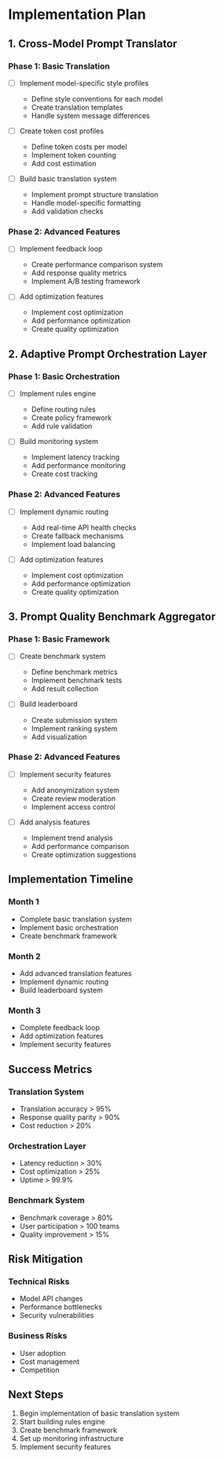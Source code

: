 # Implementation Plan

## 1. Cross-Model Prompt Translator

### Phase 1: Basic Translation
- [ ] Implement model-specific style profiles
  - Define style conventions for each model
  - Create translation templates
  - Handle system message differences

- [ ] Create token cost profiles
  - Define token costs per model
  - Implement token counting
  - Add cost estimation

- [ ] Build basic translation system
  - Implement prompt structure translation
  - Handle model-specific formatting
  - Add validation checks

### Phase 2: Advanced Features
- [ ] Implement feedback loop
  - Create performance comparison system
  - Add response quality metrics
  - Implement A/B testing framework

- [ ] Add optimization features
  - Implement cost optimization
  - Add performance optimization
  - Create quality optimization

## 2. Adaptive Prompt Orchestration Layer

### Phase 1: Basic Orchestration
- [ ] Implement rules engine
  - Define routing rules
  - Create policy framework
  - Add rule validation

- [ ] Build monitoring system
  - Implement latency tracking
  - Add performance monitoring
  - Create cost tracking

### Phase 2: Advanced Features
- [ ] Implement dynamic routing
  - Add real-time API health checks
  - Create fallback mechanisms
  - Implement load balancing

- [ ] Add optimization features
  - Implement cost optimization
  - Add performance optimization
  - Create quality optimization

## 3. Prompt Quality Benchmark Aggregator

### Phase 1: Basic Framework
- [ ] Create benchmark system
  - Define benchmark metrics
  - Implement benchmark tests
  - Add result collection

- [ ] Build leaderboard
  - Create submission system
  - Implement ranking system
  - Add visualization

### Phase 2: Advanced Features
- [ ] Implement security features
  - Add anonymization system
  - Create review moderation
  - Implement access control

- [ ] Add analysis features
  - Implement trend analysis
  - Add performance comparison
  - Create optimization suggestions

## Implementation Timeline

### Month 1
- Complete basic translation system
- Implement basic orchestration
- Create benchmark framework

### Month 2
- Add advanced translation features
- Implement dynamic routing
- Build leaderboard system

### Month 3
- Complete feedback loop
- Add optimization features
- Implement security features

## Success Metrics

### Translation System
- Translation accuracy > 95%
- Response quality parity > 90%
- Cost reduction > 20%

### Orchestration Layer
- Latency reduction > 30%
- Cost optimization > 25%
- Uptime > 99.9%

### Benchmark System
- Benchmark coverage > 80%
- User participation > 100 teams
- Quality improvement > 15%

## Risk Mitigation

### Technical Risks
- Model API changes
- Performance bottlenecks
- Security vulnerabilities

### Business Risks
- User adoption
- Cost management
- Competition

## Next Steps

1. Begin implementation of basic translation system
2. Start building rules engine
3. Create benchmark framework
4. Set up monitoring infrastructure
5. Implement security features
